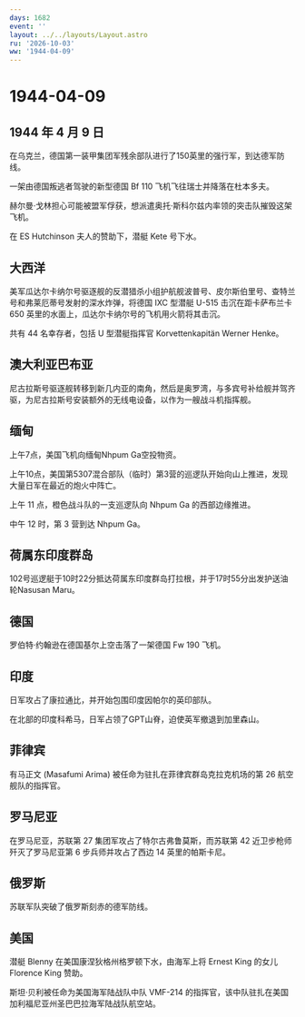 ```yaml
---
days: 1682
event: ''
layout: ../../layouts/Layout.astro
ru: '2026-10-03'
ww: '1944-04-09'
---
```


# 1944-04-09

## 1944 年 4 月 9 日

在乌克兰，德国第一装甲集团军残余部队进行了150英里的强行军，到达德军防线。

一架由德国叛逃者驾驶的新型德国 Bf 110 飞机飞往瑞士并降落在杜本多夫。

赫尔曼·戈林担心可能被盟军俘获，想派遣奥托·斯科尔兹内率领的突击队摧毁这架飞机。

在 ES Hutchinson 夫人的赞助下，潜艇 Kete 号下水。

## 大西洋

美军瓜达尔卡纳尔号驱逐舰的反潜猎杀小组护航舰波普号、皮尔斯伯里号、查特兰号和弗莱厄蒂号发射的深水炸弹，将德国
IXC 型潜艇 U-515 击沉在距卡萨布兰卡 650
英里的水面上，瓜达尔卡纳尔号的飞机用火箭将其击沉。

共有 44 名幸存者，包括 U 型潜艇指挥官 Korvettenkapitän Werner Henke。

## 澳大利亚巴布亚

尼古拉斯号驱逐舰转移到新几内亚的南角，然后是奥罗湾，与多宾号补给舰并驾齐驱，为尼古拉斯号安装额外的无线电设备，以作为一艘战斗机指挥舰。

## 缅甸

上午7点，美国飞机向缅甸Nhpum Ga空投物资。

上午10点，美国第5307混合部队（临时）第3营的巡逻队开始向山上推进，发现大量日军在最近的炮火中阵亡。

上午 11 点，橙色战斗队的一支巡逻队向 Nhpum Ga 的西部边缘推进。

中午 12 时，第 3 营到达 Nhpum Ga。

## 荷属东印度群岛

102号巡逻艇于10时22分抵达荷属东印度群岛打拉根，并于17时55分出发护送油轮Nasusan
Maru。

## 德国

罗伯特·约翰逊在德国基尔上空击落了一架德国 Fw 190 飞机。

## 印度

日军攻占了康拉通比，并开始包围印度因帕尔的英印部队。

在北部的印度科希马，日军占领了GPT山脊，迫使英军撤退到加里森山。

## 菲律宾

有马正文 (Masafumi Arima) 被任命为驻扎在菲律宾群岛克拉克机场的第 26
航空舰队的指挥官。

## 罗马尼亚

在罗马尼亚，苏联第 27 集团军攻占了特尔古弗鲁莫斯，而苏联第 42
近卫步枪师歼灭了罗马尼亚第 6 步兵师并攻占了西边 14 英里的帕斯卡尼。

## 俄罗斯

苏联军队突破了俄罗斯刻赤的德军防线。

## 美国

潜艇 Blenny 在美国康涅狄格州格罗顿下水，由海军上将 Ernest King 的女儿
Florence King 赞助。

斯坦·贝利被任命为美国海军陆战队中队 VMF-214
的指挥官，该中队驻扎在美国加利福尼亚州圣巴巴拉海军陆战队航空站。